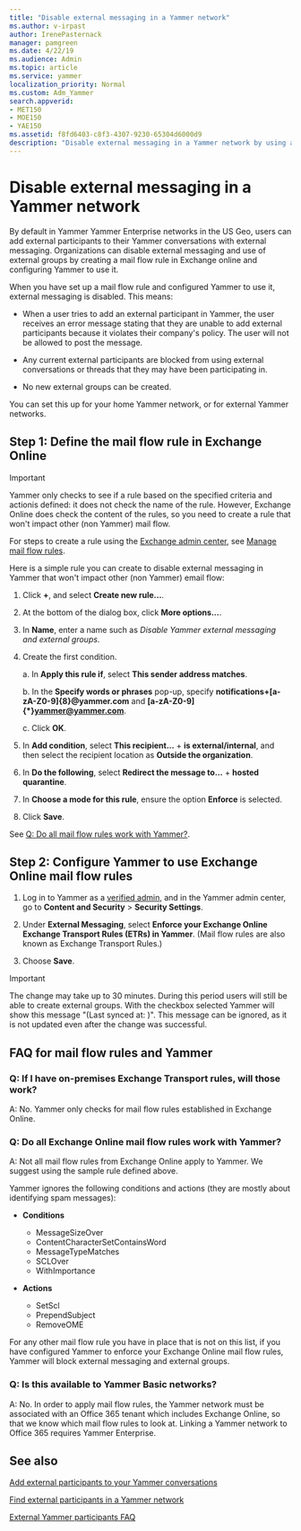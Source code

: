 ```yaml
---
title: "Disable external messaging in a Yammer network"
ms.author: v-irpast
author: IrenePasternack
manager: pamgreen
ms.date: 4/22/19
ms.audience: Admin
ms.topic: article
ms.service: yammer
localization_priority: Normal
ms.custom: Adm_Yammer
search.appverid:
- MET150
- MOE150
- YAE150
ms.assetid: f8fd6403-c8f3-4307-9230-65304d6000d9
description: "Disable external messaging in a Yammer network by using an Exchange Online mail flow rule. "
---
```


# Disable external messaging in a Yammer network

By default in Yammer Yammer Enterprise networks in the US Geo, users can add external participants to their Yammer conversations with external messaging. Organizations can disable external messaging and use of external groups by creating a mail flow rule in Exchange online and configuring Yammer to use it.  

When you have set up a mail flow rule and configured Yammer to use it, external messaging is disabled. This means:

- When a user tries to add an external participant in Yammer, the user receives an error message stating that they are unable to add external participants because it violates their company's policy. 
The user will not be allowed to post the message. 

- Any current external participants are blocked from using external conversations or threads that they may have been participating in.

- No new external groups can be created.

You can set this up for your home Yammer network, or for external Yammer networks.
  
 
## Step 1: Define the mail flow rule in Exchange Online

> [!IMPORTANT] 
> Yammer only checks to see if a rule based on the specified criteria and actionis defined: it does not check the name of the rule. However, Exchange Online does check the content of the rules, so you need to create a rule that won't impact other (non Yammer) mail flow.  

For steps to create a rule using the [Exchange admin center](https://docs.microsoft.com/en-us/exchange/exchange-admin-center), see [Manage mail flow rules](https://docs.microsoft.com/en-us/exchange/security-and-compliance/mail-flow-rules/manage-mail-flow-rules).  

Here is a simple rule you can create to disable external messaging in Yammer that won't  impact other (non Yammer) email flow:

1. Click **+**, and select **Create new rule...**.

2. At the bottom of the dialog box, click **More options...**.

3. In **Name**, enter a name such as *Disable Yammer external messaging and external groups*.

4. Create the first condition.

    a. In **Apply this rule if**, select **This sender address matches**.

    b. In the **Specify words or phrases** pop-up, specify **notifications+\[a-zA-Z0-9\]{8}@yammer.com** and **\[a-zA-Z0-9\]{*}yammer@yammer.com**.

    c. Click **OK**.

5. In **Add condition**, select **This recipient...** + **is external/internal**, and then select the recipient location as **Outside the organization**.

6.  In **Do the following**, select **Redirect the message to...** + **hosted quarantine**.

7. In **Choose a mode for this rule**, ensure the option **Enforce** is selected.

8. Click **Save**.


See [Q: Do all mail flow rules work with Yammer?](control-external-messaging-with-exchange.md#ETRswork).
  
## Step 2: Configure Yammer to use Exchange Online mail flow rules

1. Log in to Yammer as a [verified admin](../manage-yammer-users/manage-yammer-admins.md), and in the Yammer admin center, go to **Content and Security** \> **Security Settings**.
    
2. Under **External Messaging**, select **Enforce your Exchange Online Exchange Transport Rules (ETRs) in Yammer**. (Mail flow rules are also known as Exchange Transport Rules.)
    
3. Choose **Save**.

> [!IMPORTANT] 
> The change may take up to 30 minutes. During this period users will still be able to create external groups. With the checkbox selected Yammer will show this message "(Last synced at: )". This message can be ignored, as it is not updated even after the change was successful.

## FAQ for mail flow rules and Yammer

### Q: If I have on-premises Exchange Transport rules, will those work?

A: No. Yammer only checks for mail flow rules established in Exchange Online. 
 
<a name="ETRswork"> </a> 
### Q: Do all Exchange Online mail flow rules work with Yammer?

A: Not all mail flow rules from Exchange Online apply to Yammer. We suggest using the sample rule defined above. 

Yammer ignores the following conditions and actions (they are mostly about identifying spam messages):
  
- **Conditions**
    
  - MessageSizeOver
  - ContentCharacterSetContainsWord
  - MessageTypeMatches
  - SCLOver
  - WithImportance
    
- **Actions**
    
  - SetScl
  - PrependSubject
  - RemoveOME
    
For any other mail flow rule you have in place that is not on this list, if you have configured Yammer to enforce your Exchange Online mail flow rules, Yammer will block external messaging and external groups. 
  
### Q: Is this available to Yammer Basic networks?

A: No. In order to apply mail flow rules, the Yammer network must be associated with an Office 365 tenant which includes Exchange Online, so that we know which mail flow rules to look at. Linking a Yammer network to Office 365 requires Yammer Enterprise.
  
## See also

[Add external participants to your Yammer conversations](add-external-participants.md)
  
[Find external participants in a Yammer network](find-external-participants.md)
  
[External Yammer participants FAQ](external-messaging-faq.md)
